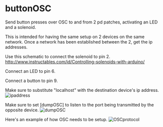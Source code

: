 buttonOSC
=========

Send button presses over OSC to and from 2 pd patches, activating an LED and a solenoid.

This is intended for having the same setup on 2 devices on the same network.
Once a network has been established between the 2, get the ip addresses. 

Use this schematic to connect the solenoid to pin 2.
http://www.instructables.com/id/Controlling-solenoids-with-arduino/

Connect an LED to pin 6.

Connect a button to pin 9.

Make sure to substitute "localhost" with the destination device's ip address.
![ipaddress](https://epicjefferson.files.wordpress.com/2014/10/ip.png)

Make sure to set [dumpOSC] to listen to the port being transmitted by the opposite device.
![dumpOSC](https://epicjefferson.files.wordpress.com/2014/10/dumposc.png)

Here's an example of how OSC needs to be setup.
![OSCprotocol](https://docs.google.com/drawings/d/1wAG7VVWRZLQ_Gt673qnJcaQuxo04y9ZNKDu_ImknVbY/pub?w=916&amp;h=380)